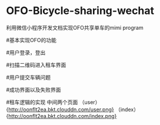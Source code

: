 # OFO-Bicycle-sharing-wechat
利用微信小程序开发文档实现OFO共享单车的mimi program  

#基本实现OFO的功能  

#用户登录，登出  

#扫描二维码进入租车界面

#用户提交车辆问题

#成功界面以及失败界面

#租车逻辑的实现
中间两个页面
（user）{http://oonflt2ea.bkt.clouddn.com/user.png}
（index）{http://oonflt2ea.bkt.clouddn.com/index.png}
